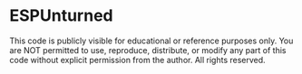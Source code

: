 # ESPUnturned

This code is publicly visible for educational or reference purposes only.
You are NOT permitted to use, reproduce, distribute, or modify any part of this code without explicit permission from the author.
All rights reserved.
